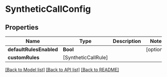 # SyntheticCallConfig

## Properties
Name | Type | Description | Notes
------------ | ------------- | ------------- | -------------
**defaultRulesEnabled** | **Bool** |  | [optional] 
**customRules** | [SyntheticCallRule] |  | 

[[Back to Model list]](../README.md#documentation-for-models) [[Back to API list]](../README.md#documentation-for-api-endpoints) [[Back to README]](../README.md)


